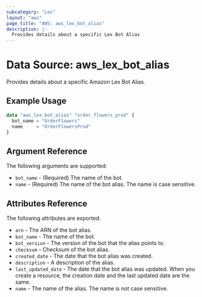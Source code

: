 ```yaml
---
subcategory: "Lex"
layout: "aws"
page_title: "AWS: aws_lex_bot_alias"
description: |-
  Provides details about a specific Lex Bot Alias
---
```


# Data Source: aws_lex_bot_alias

Provides details about a specific Amazon Lex Bot Alias.

## Example Usage

```terraform
data "aws_lex_bot_alias" "order_flowers_prod" {
  bot_name = "OrderFlowers"
  name     = "OrderFlowersProd"
}
```

## Argument Reference

The following arguments are supported:

* `bot_name` - (Required) The name of the bot.
* `name` - (Required) The name of the bot alias. The name is case sensitive.

## Attributes Reference

The following attributes are exported.

* `arn` - The ARN of the bot alias.
* `bot_name` - The name of the bot.
* `bot_version` - The version of the bot that the alias points to.
* `checksum` - Checksum of the bot alias.
* `created_date` - The date that the bot alias was created.
* `description` - A description of the alias.
* `last_updated_date` - The date that the bot alias was updated. When you create a resource, the creation date and the last updated date are the same.
* `name` - The name of the alias. The name is not case sensitive.
